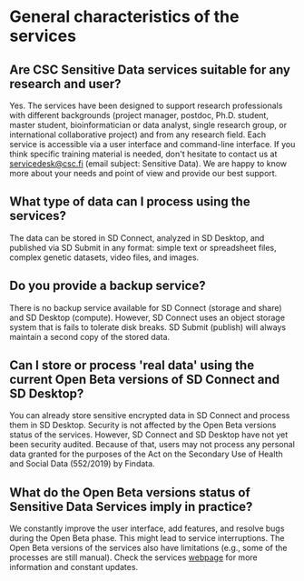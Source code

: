 # General characteristics of the services

## Are CSC Sensitive Data services suitable for any research and user? 
Yes. The services have been designed to support research professionals with different backgrounds (project manager, postdoc, Ph.D. student, master student, bioinformatician or data analyst,  single research group, or international collaborative project) and from any research field. 
Each service is accessible via a user interface and command-line interface.
If you think specific training material is needed, don't hesitate to contact us at servicedesk@csc.fi (email subject: Sensitive Data). We are happy to know more about your needs and point of view and provide our best support. 

## What type of data can I process using the services?
The data can be stored in SD Connect, analyzed in SD Desktop, and published via SD Submit in any format: simple text or spreadsheet files, complex genetic datasets, video files, and images.

## Do you provide a backup service?
There is no backup service available for SD Connect (storage and share) and SD Desktop (compute). However, SD Connect uses an object storage system that is fails to tolerate disk breaks. SD Submit (publish) will always maintain a second copy of the stored data.


## Can I  store or process 'real data' using the current Open Beta versions of SD Connect and SD Desktop?
You can already store sensitive encrypted data in SD Connect and process them in SD Desktop. Security is not affected by the Open Beta versions status of the services.
However, SD Connect and SD Desktop have not yet been security audited. Because of that, users may not process any personal data granted for the purposes of the Act on the Secondary Use of Health and Social Data (552/2019) by Findata.

## What do the Open Beta versions status of Sensitive Data Services imply in practice?
We constantly improve the user interface, add features, and resolve bugs during the Open Beta phase. This might lead to service interruptions. The Open Beta versions of the services also have limitations (e.g., some of the processes are still manual). Check the services [webpage](https://research.csc.fi/sensitive-data-services-future-development) for more information and constant updates. 

